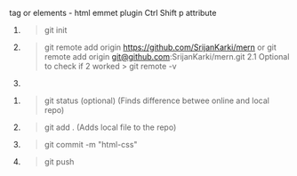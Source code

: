 <!-- MD (Mark Down) file -->
tag or elements - html
emmet plugin
Ctrl Shift p
attribute

<!-- One time setup for the project -->
1. > git init
2. > git remote add origin https://github.com/SrijanKarki/mern
    or git remote add origin git@github.com:SrijanKarki/mern.git
    2.1 Optional to check if 2 worked
        > git remote -v 
3. > 

<!-- For everyday pull push in git -->
1. > git status (optional)
    (Finds difference betwee online and local repo)

2. > git add . (Adds local file to the repo)

3. > git commit -m "html-css"

4. > git push